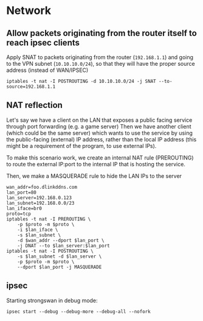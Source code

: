 # Network
## Allow packets originating from the router itself to reach ipsec clients

Apply SNAT to packets originating from the router (`192.168.1.1`) and going to the VPN subnet (`10.10.10.0/24`), so that they will have the proper source address (instead of WAN/IPSEC)

```shell
iptables -t nat -I POSTROUTING -d 10.10.10.0/24 -j SNAT --to-source=192.168.1.1
```

## NAT reflection

Let's say we have a client on the LAN that exposes a public facing service through port forwarding (e.g. a game server)
Then we have another client (which could be the same server) which wants to use the service by using the public-facing (external) IP address, rather than the local IP address (this might be a requirement of the program, to use external IPs).

To make this scenario work, we create an internal NAT rule (PREROUTING) to route the external IP:port to the internal IP that is hosting the service.

Then, we make a MASQUERADE rule to hide the LAN IPs to the server


```shell
wan_addr=foo.dlinkddns.com
lan_port=80
lan_server=192.168.0.123
lan_subnet=192.168.0.0/23
lan_iface=br0
proto=tcp
iptables -t nat -I PREROUTING \
    -p $proto -m $proto \
    -i $lan_iface \
    -s $lan_subnet \
    -d $wan_addr --dport $lan_port \
    -j DNAT --to $lan_server:$lan_port
iptables -t nat -I POSTROUTING \
    -s $lan_subnet -d $lan_server \
    -p $proto -m $proto \
    --dport $lan_port -j MASQUERADE
```

## ipsec

Starting strongswan in debug mode:

```shell
ipsec start --debug --debug-more --debug-all --nofork
```

